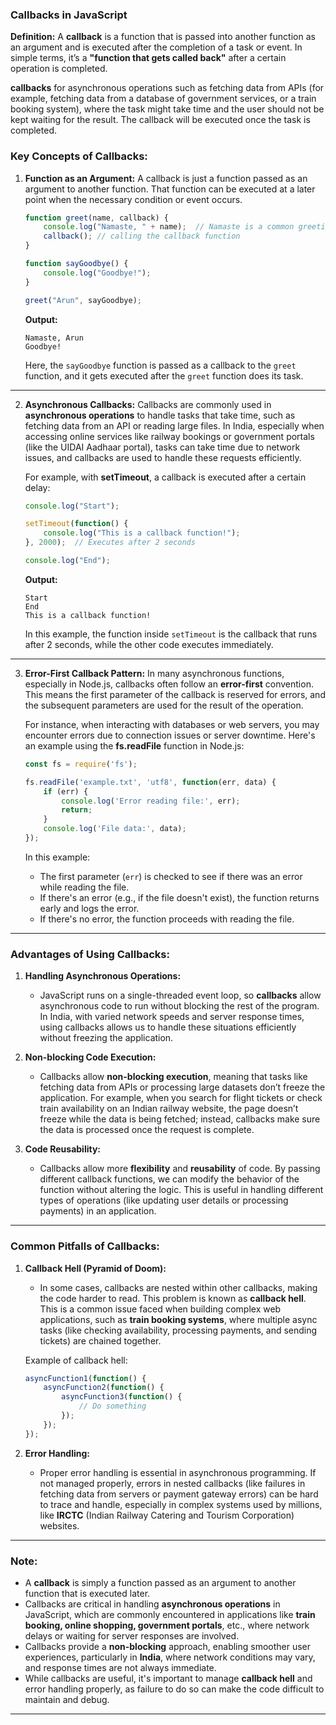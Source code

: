 ### **Callbacks in JavaScript**

**Definition:**
A **callback** is a function that is passed into another function as an argument and is executed after the completion of a task or event. In simple terms, it’s a **"function that gets called back"** after a certain operation is completed.

 **callbacks** for asynchronous operations such as fetching data from APIs (for example, fetching data from a database of government services, or a train booking system), where the task might take time and the user should not be kept waiting for the result. The callback will be executed once the task is completed.

### **Key Concepts of Callbacks:**

1. **Function as an Argument:**
   A callback is just a function passed as an argument to another function. That function can be executed at a later point when the necessary condition or event occurs.

   ```javascript
   function greet(name, callback) {
       console.log("Namaste, " + name);  // Namaste is a common greeting in India.
       callback(); // calling the callback function
   }

   function sayGoodbye() {
       console.log("Goodbye!");
   }

   greet("Arun", sayGoodbye);
   ```

   **Output:**
   ```
   Namaste, Arun
   Goodbye!
   ```

   Here, the `sayGoodbye` function is passed as a callback to the `greet` function, and it gets executed after the `greet` function does its task.

---

2. **Asynchronous Callbacks:**
   Callbacks are commonly used in **asynchronous operations** to handle tasks that take time, such as fetching data from an API or reading large files. In India, especially when accessing online services like railway bookings or government portals (like the UIDAI Aadhaar portal), tasks can take time due to network issues, and callbacks are used to handle these requests efficiently.

   For example, with **setTimeout**, a callback is executed after a certain delay:

   ```javascript
   console.log("Start");

   setTimeout(function() {
       console.log("This is a callback function!");
   }, 2000);  // Executes after 2 seconds

   console.log("End");
   ```

   **Output:**
   ```
   Start
   End
   This is a callback function!
   ```

   In this example, the function inside `setTimeout` is the callback that runs after 2 seconds, while the other code executes immediately.

---

3. **Error-First Callback Pattern:**
   In many asynchronous functions, especially in Node.js, callbacks often follow an **error-first** convention. This means the first parameter of the callback is reserved for errors, and the subsequent parameters are used for the result of the operation.

   For instance, when interacting with databases or web servers, you may encounter errors due to connection issues or server downtime. Here's an example using the **fs.readFile** function in Node.js:

   ```javascript
   const fs = require('fs');

   fs.readFile('example.txt', 'utf8', function(err, data) {
       if (err) {
           console.log('Error reading file:', err);
           return;
       }
       console.log('File data:', data);
   });
   ```

   In this example:
   - The first parameter (`err`) is checked to see if there was an error while reading the file.
   - If there's an error (e.g., if the file doesn't exist), the function returns early and logs the error.
   - If there's no error, the function proceeds with reading the file.

---

### **Advantages of Using Callbacks:**

1. **Handling Asynchronous Operations:**
   - JavaScript runs on a single-threaded event loop, so **callbacks** allow asynchronous code to run without blocking the rest of the program. In India, with varied network speeds and server response times, using callbacks allows us to handle these situations efficiently without freezing the application.

2. **Non-blocking Code Execution:**
   - Callbacks allow **non-blocking execution**, meaning that tasks like fetching data from APIs or processing large datasets don’t freeze the application. For example, when you search for flight tickets or check train availability on an Indian railway website, the page doesn’t freeze while the data is being fetched; instead, callbacks make sure the data is processed once the request is complete.

3. **Code Reusability:**
   - Callbacks allow more **flexibility** and **reusability** of code. By passing different callback functions, we can modify the behavior of the function without altering the logic. This is useful in handling different types of operations (like updating user details or processing payments) in an application.

---

### **Common Pitfalls of Callbacks:**

1. **Callback Hell (Pyramid of Doom):**
   - In some cases, callbacks are nested within other callbacks, making the code harder to read. This problem is known as **callback hell**. This is a common issue faced when building complex web applications, such as **train booking systems**, where multiple async tasks (like checking availability, processing payments, and sending tickets) are chained together.

   Example of callback hell:

   ```javascript
   asyncFunction1(function() {
       asyncFunction2(function() {
           asyncFunction3(function() {
               // Do something
           });
       });
   });
   ```

2. **Error Handling:**
   - Proper error handling is essential in asynchronous programming. If not managed properly, errors in nested callbacks (like failures in fetching data from servers or payment gateway errors) can be hard to trace and handle, especially in complex systems used by millions, like **IRCTC** (Indian Railway Catering and Tourism Corporation) websites.

---

### **Note:**

- A **callback** is simply a function passed as an argument to another function that is executed later.
- Callbacks are critical in handling **asynchronous operations** in JavaScript, which are commonly encountered in applications like **train booking, online shopping, government portals**, etc., where network delays or waiting for server responses are involved.
- Callbacks provide a **non-blocking** approach, enabling smoother user experiences, particularly in **India**, where network conditions may vary, and response times are not always immediate.
- While callbacks are useful, it's important to manage **callback hell** and error handling properly, as failure to do so can make the code difficult to maintain and debug.

---

